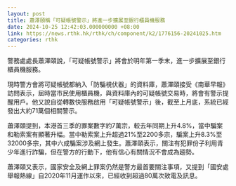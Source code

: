 ```yaml
---
layout: post
title: 蕭澤頤稱「可疑帳號警示」將進一步擴展至銀行櫃員機服務
date: 2024-10-25 12:42:03.000000000 +08:00
link: https://news.rthk.hk/rthk/ch/component/k2/1776156-20241025.htm
categories: rthk
---
```


警務處處長蕭澤頤說，「可疑帳號警示」將會於明年第一季末，進一步擴展至銀行櫃員機服務。

現時警方會將可疑帳號都納入「防騙視伏器」的資料庫，蕭澤頤接受《南華早報》訪問表示，屆時當巿民使用櫃員機，與資料庫內的可疑帳號交易時，將會有警示提醒用戶。他又說自從轉數快服務啟用「可疑帳號警示」後，截至上月底，系統已經發出大約71萬個相關警示。

蕭澤頤提到，本港首三季的罪案數字約7萬宗，較去年同期上升4.8%，當中騙案和勒索案有顯著升幅。當中勒索案上升超過21%至2200多宗，騙案上升8.3%至32000多宗，其中六成騙案涉及網上發生。蕭澤頤表示，關注有犯罪份子利用青少年進行詐騙，但在警方的行動下，他有信心有關情況不會成為趨勢。

蕭澤頤又表示，國家安全及網上罪案仍然是警方最首要關注事項，又提到「國安處舉報熱線」自2020年11月運作以來，已經收到超過80萬次致電及訊息。
